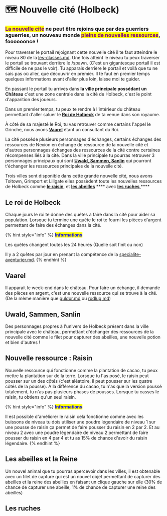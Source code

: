 # 🗺 Nouvelle cité (Holbeck)

### <mark style="color:purple;">La nouvelle cité</mark> ne peut être rejoins que par des guerriers aguerries, un nouveau monde <mark style="color:purple;">pleins de nouvelles ressources</mark>, foooooonce !

Pour traverser le portail rejoignant cette nouvelle cité il te faut atteindre le niveau 80 de la [les-classes.md](../systeme-a-connaitre/les-classes.md "mention"). Une fois atteint le niveau tu peux traverser le portail se trouvant derrière le /spawn. (C'est un gigantesque portail il est difficile de ne pas le voir). Tu apparais derrière le portail et voilà  que tu ne sais pas où aller, que découvrir en premier. Il te faut en premier temps quelques informations avant d'aller plus loin, laisse moi te guider.

En passant le portail tu arrives dans **la ville principale possédant un Château** c'est une zone centrale dans la cité de Holbeck, c'est le point d'apparition des joueurs.

Dans un premier temps, tu peux te rendre à l'intérieur du château permettant d'aller saluer le [**Roi de Holbeck**](nouvelle-cite-holbeck.md#le-roi-de-holbeck) de ta venue dans son royaume.&#x20;

À côté de sa majesté le Roi, tu vas retrouver comme certains l'appel le Grinche, nous avons [**Vaarel**](nouvelle-cite-holbeck.md#vaarel) étant un consultant du Roi.

La cité possède plusieurs personnages d'échanges, certains échanges des ressources de Nexion en échange de ressource de la nouvelle cité et d'autres personnages échanges des ressources de la cité contre certaines récompenses liés à la cité. Dans la ville principale tu pourras retrouver 3 personnages principaux qui sont [**Uwald, Sammen, Sanlin**](nouvelle-cite-holbeck.md#uwald-sammen-sanlin) qui pourront t'échanger les ressources principales de la nouvelle cité.

Trois villes sont disponible dans cette grande nouvelle cité, nous avons Toltown, Grimport et Lillgate elles possèdent toute les nouvelles ressources de Holbeck comme [**le raisin**](nouvelle-cite-holbeck.md#nouvelle-ressource-raisin), et [**les abeilles**](nouvelle-cite-holbeck.md#les-abeilles) **** avec [**les ruches** ](nouvelle-cite-holbeck.md#les-ruches)****

## Le roi de Holbeck

Chaque jours le roi te donne des quêtes à faire dans la cité pour aider sa population. Lorsque tu termine une quête le roi te fourni les pièces d'argent permettant de faire des échanges dans la cité.

{% hint style="info" %}
<mark style="color:blue;">**Informations**</mark>

Les quêtes changent toutes les 24 heures (Quelle soit finit ou non)

Il y a 2 quêtes par jour en prenant la compétence de la [specialite-aventurier.md](../systeme-a-connaitre/specialites/specialite-aventurier.md "mention").
{% endhint %}

## Vaarel

Il apparait le week-end dans le château. Pour faire un échange, il demande des pièces en argent, c'est une nouvelle ressource qui se trouve à la cité. (De la même manière que [guldor.md](personnage-fictif/guldor.md "mention") ou [rodlug.md](personnage-fictif/rodlug.md "mention"))

## Uwald, Sammen, Sanlin

Des personnages propres à l'univers de Holbeck présent dans la ville principale avec le château, permettant d'échanger des ressources de la nouvelle cité comme le filet pour capturer des abeilles, une nouvelle potion et bien d'autres !

## Nouvelle ressource : Raisin

Nouvelle ressource qui fonctionne comme la plantation de cacao, tu peux mettre la plantation sur de la terre. Lorsque tu l'as posé, le raisin peut pousser sur un des côtés (c'est aléatoire, il peut pousser sur les quatre côtés de la pousse). À la différence du cacao, tu n'as que la version poussé totalement, tu n'as pas plusieurs phases de pousses. Lorsque tu casses le raisin, tu obtiens qu'un seul raisin.

{% hint style="info" %}
<mark style="color:blue;">**Informations**</mark>

Il est possible d'améliorer le raisin cela fonctionne comme avec les buissons de niveau tu dois utiliser une poudre légendaire de niveau 1 sur une pousse de raisin ça permet de faire pousser du raisin en 2 par 2. Et au niveau 2 avec une poudre légendaire de niveau 2 permettant de faire pousser du raisin en 4 par 4 et tu as 15% de chance d'avoir du raisin légendaire.
{% endhint %}

## Les abeilles et la Reine&#x20;

Un nouvel animal que tu pourras apercevoir dans les villes, il est obtenable avec un filet de capture qui est un nouvel objet permettant de capturer des abeilles et la reine des abeilles en faisant un clique gauche sur elle (30% de chance de capturer une abeille, 1% de chance de capturer une reine des abeilles)

## Les ruches
